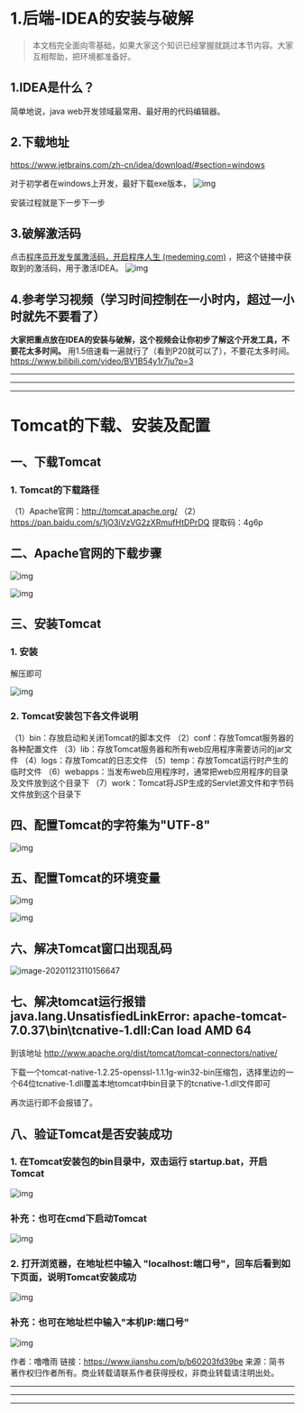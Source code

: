 # 1.后端-IDEA的安装与破解

> 本文档完全面向零基础，如果大家这个知识已经掌握就跳过本节内容。大家互相帮助，把环境都准备好。

## 1.IDEA是什么？

简单地说，java web开发领域最常用、最好用的代码编辑器。

## 2.下载地址

https://www.jetbrains.com/zh-cn/idea/download/#section=windows

对于初学者在windows上开发，最好下载exe版本，
![img](%E5%AE%89%E8%A3%85.assets/d83cf2c522e2fe1123fc48ce8d479aad_892x335.png)

安装过程就是下一步下一步

## 3.破解激活码

点击[程序员开发专属激活码，开启程序人生 (medeming.com)](http://idea.medeming.com/jihuo/) ，把这个链接中获取到的激活码，用于激活IDEA。
![img](%E5%AE%89%E8%A3%85.assets/1b1679bf1f7dd36f55aafc13531c2ac4_879x541.png)

## 4.参考学习视频（学习时间控制在一小时内，超过一小时就先不要看了）

**大家把重点放在IDEA的安装与破解，这个视频会让你初步了解这个开发工具，不要花太多时间。**
用1.5倍速看一遍就行了（看到P20就可以了），不要花太多时间。
https://www.bilibili.com/video/BV1B54y1r7ju?p=3

---

---

---

# Tomcat的下载、安装及配置

## 一、下载Tomcat

### 1. Tomcat的下载路径

（1）Apache官网：http://tomcat.apache.org/
 （2）https://pan.baidu.com/s/1jO3iVzVG2zXRmufHtDPrDQ    提取码：4g6p

## 二、Apache官网的下载步骤

![img](%E5%AE%89%E8%A3%85.assets/11212016-9991ff73c7b2f1fb.png)

![img](%E5%AE%89%E8%A3%85.assets/11212016-9d42b7b65a94a6bb.png)

## 三、安装Tomcat

### 1. 安装

解压即可

![img](%E5%AE%89%E8%A3%85.assets/11212016-d731767e2d870109.png)

### 2. Tomcat安装包下各文件说明

（1）bin：存放启动和关闭Tomcat的脚本文件
 （2）conf：存放Tomcat服务器的各种配置文件
 （3）lib：存放Tomcat服务器和所有web应用程序需要访问的jar文件
 （4）logs：存放Tomcat的日志文件
 （5）temp：存放Tomcat运行时产生的临时文件
 （6）webapps：当发布web应用程序时，通常把web应用程序的目录及文件放到这个目录下
 （7）work：Tomcat将JSP生成的Servlet源文件和字节码文件放到这个目录下

## 四、配置Tomcat的字符集为"UTF-8"

![img](%E5%AE%89%E8%A3%85.assets/11212016-fa4181d155b558df.png)



## 五、配置Tomcat的环境变量

![img](%E5%AE%89%E8%A3%85.assets/11212016-646dfeaade61e778.png)

![img](%E5%AE%89%E8%A3%85.assets/11212016-cc3c575e3892d207.png)

## 六、解决Tomcat窗口出现乱码

![image-20201123110156647](%E5%AE%89%E8%A3%85.assets/image-20201123110156647.png)

## 七、解决tomcat运行报错java.lang.UnsatisfiedLinkError: apache-tomcat-7.0.37\bin\tcnative-1.dll:Can load AMD 64

到该地址 http://www.apache.org/dist/tomcat/tomcat-connectors/native/

下载一个tomcat-native-1.2.25-openssl-1.1.1g-win32-bin压缩包，选择里边的一个64位tcnative-1.dll覆盖本地tomcat中bin目录下的tcnative-1.dll文件即可

再次运行即不会报错了。

## 八、验证Tomcat是否安装成功

### 1. 在Tomcat安装包的bin目录中，双击运行 startup.bat，开启Tomcat

![img](%E5%AE%89%E8%A3%85.assets/11212016-c629642a4548a662.png)

### 补充：也可在cmd下启动Tomcat

![img](%E5%AE%89%E8%A3%85.assets/11212016-a7026129996e0fa4.png)

### 2. 打开浏览器，在地址栏中输入 "localhost:端口号"，回车后看到如下页面，说明Tomcat安装成功

![img](%E5%AE%89%E8%A3%85.assets/11212016-75e0013f63678c6f.png)

### 补充：也可在地址栏中输入"本机IP:端口号"

![img](%E5%AE%89%E8%A3%85.assets/11212016-4ea51f70ffe2ab52.png)

作者：噜噜雨
链接：https://www.jianshu.com/p/b60203fd39be
来源：简书
著作权归作者所有。商业转载请联系作者获得授权，非商业转载请注明出处。

---

---

---

# 

